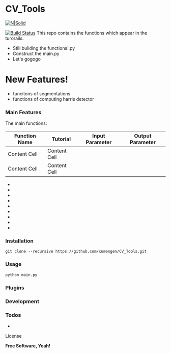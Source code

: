 # CV_Tools

[![N|Solid](https://cldup.com/dTxpPi9lDf.thumb.png)](https://nodesource.com/products/nsolid)

[![Build Status](https://travis-ci.org/joemccann/dillinger.svg?branch=master)](https://travis-ci.org/joemccann/dillinger)
This repo contains the functions which appear in the turorails.

  - Still buliding the functional.py
  - Construct the main.py
  - Let's gogogo

# New Features!

  - funcitons of segmentations
  - functions of computing harris detector




### Main Features

The main functions:

| Function Name  | Tutorial | Input Parameter | Output Parameter |
| -------------- | -------- | --------------- | ---------------- |
| Content Cell  | Content Cell  |
| Content Cell  | Content Cell  |

* 
* 
* 
* 
* 
*
* 
* 
* 



### Installation

```
git clone --recursive https://github.com/xumengen/CV_Tools.git
```

### Usage

```
python main.py
```


### Plugins




### Development







### Todos

 - 

License

**Free Software, Yeah!**
